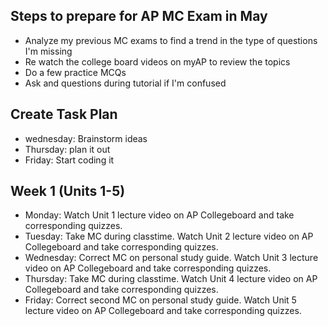 ## Steps to prepare for AP  MC Exam in May
- Analyze my previous MC exams to find a trend in the type of questions I'm missing
- Re watch the college board videos on myAP to review the topics
- Do a few practice MCQs
- Ask and questions during tutorial if I'm confused
## Create Task Plan
- wednesday: Brainstorm ideas
- Thursday: plan it out
- Friday: Start coding it
## Week 1 (Units 1-5)
- Monday: Watch Unit 1 lecture video on AP Collegeboard and take corresponding quizzes.
- Tuesday: Take MC during classtime. Watch Unit 2 lecture video on AP Collegeboard and take corresponding quizzes.
- Wednesday: Correct MC on personal study guide. Watch Unit 3 lecture video on AP Collegeboard and take corresponding quizzes.
- Thursday: Take MC during classtime. Watch Unit 4 lecture video on AP Collegeboard and take corresponding quizzes.
- Friday: Correct second MC on personal study guide. Watch Unit 5 lecture video on AP Collegeboard and take corresponding quizzes.
